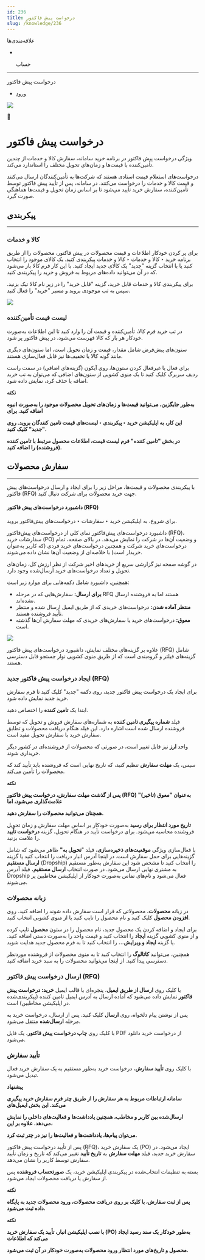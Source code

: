 ```yaml
---
id: 236
title: درخواست پیش فاکتور
slug: /knowledge/236
---
```


 
  علاقه‌مندی‌ها
* [​](./236)

  حساب

---

 

درخواست پیش فاکتور

- [ورود](/web/login?redirect=/knowledge/article/236)

![](https://odoofarsi.com/web/image/2651?access_token=df63284b-6b0a-4c5d-8cae-c8ebcbb4e0c2)

📖

# درخواست پیش فاکتور

ویژگی درخواست‌ پیش فاکتور در برنامه خرید سامانه، سفارش کالا و خدمات از چندین تأمین‌کننده با قیمت‌ها و زمان‌های تحویل مختلف را استاندارد می‌کند.

درخواست‌های استعلام قیمت اسنادی هستند که شرکت‌ها به تأمین‌کنندگان ارسال می‌کنند و قیمت کالا و خدمات را درخواست می‌کنند. در سامانه، پس از تأیید پیش فاکتور توسط تأمین‌کننده، سفارش خرید تأیید می‌شود تا بر اساس زمان تحویل و قیمت‌ها هماهنگی صورت گیرد.

## **پیکربندی**

---

### **کالا و خدمات**

برای پر کردن خودکار اطلاعات و قیمت‌ محصولات در پیش فاکتور، محصولات را از طریق برنامه خرید ‣ کالا و خدمات ‣ کالا و خدمات پیکربندی کنید. یک کالای موجود را انتخاب کنید یا با انتخاب گزینه "جدید" یک کالای جدید ایجاد کنید. با این کار فرم کالا باز می‌شود که در آن می‌توانید داده‌های مربوط به فروش و خرید را پیکربندی کنید.

برای پیکربندی کالا و خدمات قابل خرید، گزینه "قابل خرید" را در زیر نام کالا تیک بزنید. سپس به تب موجودی بروید و مسیر "خرید" را فعال کنید.

![](https://odoofarsi.com/web/image/3798-940c2010/Screen%20Shot%202024-09-07%20at%204.06.10%20PM.png?access_token=2ddffada-60be-4fbd-a52a-f1188fa9ba0c)

### **لیست قیمت تأمین‌کننده**

در تب خرید فرم کالا، تأمین‌کننده و قیمت آن را وارد کنید تا این اطلاعات به‌صورت خودکار هر بار که کالا فهرست می‌شود، در پیش فاکتور پر شود.

ستون‌های پیش‌فرض شامل مقدار، قیمت و زمان تحویل است، اما ستون‌های دیگری مانند گونه کالا یا تخفیف‌ها نیز قابل فعال‌سازی هستند.

برای فعال یا غیرفعال کردن ستون‌ها، روی آیکون (گزینه‌های اضافی) در سمت راست ردیف سربرگ کلیک کنید تا یک منوی کشویی از ستون‌های اضافی که می‌توان به تب خرید اضافه یا حذف کرد، نمایش داده شود.

**نکته**

**به‌طور جایگزین، می‌توانید قیمت‌ها و زمان‌های تحویل محصولات موجود را به‌صورت انبوه اضافه کنید. برای**

**این کار، به اپلیکیشن خرید ‣ پیکربندی ‣ لیست‌های قیمت تامین کنندگان بروید. روی "جدید" کلیک کنید.**

**در بخش "تامین کننده" فرم لیست قیمت، اطلاعات محصول مرتبط با تامین کننده (فروشنده) را اضافه کنید.**

## **سفارش محصولات**

---

با پیکربندی محصولات و قیمت‌ها، مراحل زیر را برای ایجاد و ارسال درخواست‌های پیش فاکتور (RFQ) جهت خرید محصولات برای شرکت دنبال کنید.

#### داشبورد درخواست‌های پیش فاکتور (RFQ)

برای شروع، به اپلیکیشن خرید ‣ سفارشات ‣ درخواست‌های پیش‌فاکتور بروید.

داشبورد درخواست‌های پیش‌فاکتور نمای کلی از درخواست‌های پیش‌فاکتور (RFQ)، سفارشات خرید (PO) و وضعیت آن‌ها در شرکت را نمایش می‌دهد. در بالای صفحه، تمام درخواست‌های خرید شرکت و همچنین درخواست‌های خرید فردی (که کاربر به‌عنوان خریدار است) با خلاصه‌ای از وضعیت آن‌ها نشان داده می‌شوند.

در گوشه صفحه نیز گزارشی سریع از خریدهای اخیر شرکت از نظر ارزش کل، زمان‌های تحویل و تعداد درخواست‌های خرید ارسال‌شده وجود دارد.

همچنین، داشبورد شامل دکمه‌هایی برای موارد زیر است:

* **برای ارسال:** سفارش‌هایی که در مرحله RFQ هستند اما به فروشنده ارسال نشده‌اند.
* **منتظر آماده شدن:** درخواست‌های خریدی که از طریق ایمیل ارسال شده و منتظر تأیید فروشنده هستند.
* **معوق:** درخواست‌های خرید یا سفارش‌های خریدی که مهلت سفارش آن‌ها گذشته است.

![](https://odoofarsi.com/web/image/3918-a78e5db8/image.png?access_token=8da929f0-4ec1-483e-b584-2f8f01c70090)

علاوه بر گزینه‌های مختلف نمایش، داشبورد درخواست‌های پیش فاکتور (RFQ) شامل گزینه‌های فیلتر و گروه‌بندی است که از طریق منوی کشویی نوار جستجو قابل دسترسی هستند.

### **ایجاد درخواست پیش فاکتور جدید (RFQ)**

برای ایجاد یک درخواست پیش فاکتور جدید، روی دکمه "جدید" کلیک کنید تا فرم سفارش خرید جدید نمایش داده شود.

ابتدا یک **تامین کننده** را اختصاص دهید.

فیلد **شماره پیگیری تامین کننده** به شماره‌های سفارش فروش و تحویل که توسط فروشنده ارسال شده است اشاره دارد. این فیلد هنگام دریافت محصولات و تطابق سفارش خرید با سفارش تحویل مفید است.

واحد **ارز** نیز قابل تغییر است، در صورتی که محصولات از فروشنده‌ای در کشور دیگر خریداری شوند.

سپس، یک **مهلت سفارش** تنظیم کنید، که تاریخ نهایی است که فروشنده باید تأیید کند که محصولات را تأمین می‌کند.

**نکته**

**پس از گذشت مهلت سفارش، درخواست پیش فاکتور (RFQ) به‌عنوان "معوق (تاخیر)" علامت‌گذاری می‌شود، اما**

**همچنان می‌توانید محصولات را سفارش دهید.**

**تاریخ مورد انتظار برای رسید** به‌صورت خودکار بر اساس مهلت سفارش و زمان تحویل فروشنده محاسبه می‌شود. برای درخواست تأیید در هنگام تحویل، گزینه **درخواست تأیید** را علامت بزنید.

با فعال‌سازی ویژگی **موقعیت‌های ذخیره‌سازی**، فیلد "**تحویل به"** ظاهر می‌شود که شامل گزینه‌هایی برای حمل سفارش است. در اینجا آدرس انبار دریافت را انتخاب کنید یا گزینه **ارسال مستقیم** (Dropship) را انتخاب کنید تا مشخص شود این سفارش به‌طور مستقیم به مشتری نهایی ارسال می‌شود. در صورت انتخاب **ارسال مستقیم**، فیلد آدرس Dropship فعال می‌شود و نام‌های تماس به‌صورت خودکار از اپلیکیشن مخاطبین پر می‌شوند.

### **زبانه محصولات**

در زبانه **محصولات**، محصولاتی که قرار است سفارش داده شوند را اضافه کنید. روی **افزودن محصول** کلیک کنید و نام محصول را تایپ کنید یا از منوی کشویی انتخاب کنید.

برای ایجاد و اضافه کردن یک محصول جدید، نام محصول را در ستون **محصول** تایپ کرده و از منوی کشویی گزینه **ایجاد** را انتخاب کنید و قیمت واحد را به‌صورت دستی اضافه کنید. یا گزینه **ایجاد و ویرایش…** را انتخاب کنید تا به فرم محصول جدید هدایت شوید.

همچنین، می‌توانید **کاتالوگ** را انتخاب کنید تا به منوی محصولات از فروشنده موردنظر دسترسی پیدا کنید. از اینجا می‌توانید محصولات را به سبد خرید اضافه کنید.

### **ارسال درخواست پیش فاکتور (RFQ)**

با کلیک روی **ارسال از طریق ایمیل**، پنجره‌ای با قالب ایمیل **خرید: درخواست پیش فاکتور** نمایش داده می‌شود که آماده ارسال به آدرس ایمیل تامین کننده (پیکربندی‌شده در اپلیکیشن مخاطبین) است.

پس از نوشتن پیام دلخواه، روی **ارسال** کلیک کنید. پس از ارسال، درخواست خرید به مرحله **ارسال‌شده** منتقل می‌شود.

با کلیک روی **چاپ درخواست پیش فاکتور**، یک فایل PDF از درخواست خرید دانلود می‌شود.

### تأیید سفارش

با کلیک روی **تأیید سفارش**، درخواست خرید به‌طور مستقیم به یک سفارش خرید فعال تبدیل می‌شود.

**پیشنهاد**

**سامانه ارتباطات مربوط به هر سفارش را از طریق چتر فرم سفارش خرید پیگیری می‌کند. این بخش ایمیل‌های**

**ارسال‌شده بین کاربر و مخاطب، همچنین یادداشت‌ها و فعالیت‌های داخلی را نمایش می‌دهد. علاوه بر این،**

**می‌توان پیام‌ها، یادداشت‌ها و فعالیت‌ها را نیز در چتر ثبت کرد.**

پس از تأیید درخواست پیش فاکتور (RFQ)، یک سفارش خرید (PO) ایجاد می‌شود. در سفارش خرید جدید، فیلد **مهلت سفارش** به **تاریخ تأیید** تغییر می‌کند که تاریخ و زمان تأیید سفارش توسط کاربر را نشان می‌دهد.

بسته به تنظیمات انتخاب‌شده در پیکربندی اپلیکیشن خرید، یک **صورتحساب فروشنده** پس از سفارش یا دریافت محصولات ایجاد می‌شود.

**نکته**

**پس از ثبت سفارش، با کلیک بر روی دریافت محصولات، ورود محصولات جدید به پایگاه داده ثبت می‌شود.**

**نکته**

**با نصب اپلیکیشن انبار، تأیید یک سفارش خرید (PO) به‌طور خودکار یک سند رسید ایجاد می‌کند که اطلاعات**

**محصول و تاریخ‌های مورد انتظار ورود محصولات به‌صورت خودکار در آن ثبت می‌شود.**